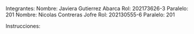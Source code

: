 Integrantes:
	Nombre: Javiera Gutierrez Abarca	Rol: 202173626-3		Paralelo: 201
	Nombre: Nicolas Contreras Jofre	    Rol: 202130555-6		Paralelo: 201

Instrucciones:
